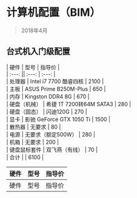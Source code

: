 # 计算机配置（BIM）
> 2018年4月

## 台式机入门级配置 
 
| 硬件 | 型号 | 指导价 |  
| :---: || :---: | :---: |  
| 处理器 | Intel i7 7700 酷睿四核 | 2100 |  
| 主板 | ASUS Prime B250M-Plus | 650 |  
| 内存 | Kingston  DDR4  8G | 670 |  
| 硬盘（机械） | 希捷 1T 7200转64M SATA3 | 280 |  
| 硬盘（固态） | 闪迪120G | 270 |  
| 显卡 | 影驰 GeForce GTX 1050 Ti | 1500 |  
| 散热器 | 无要求 | 80 |  
| 电源 | 无要求（额定500W） | 280 |  
| 机箱 | 无要求 | 200 |  
| 键盘鼠标套件 | 双飞燕（有线） | 70 |  
| 合计 |  | 6100 |



| 硬件 | 型号 | 指导价 |  
| :---: | :---: | :---: |  
| 硬件 | 型号 | 指导价 |  